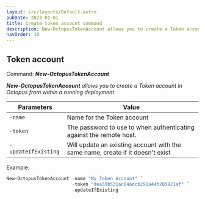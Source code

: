 ```yaml
---
layout: src/layouts/Default.astro
pubDate: 2023-01-01
title: Create token account command
description: New-OctopusTokenAccount allows you to create a Token account in Octopus from within a running deployment
navOrder: 10
---
```


## Token account
Command: **_New-OctopusTokenAccount_**

_**New-OctopusTokenAccount** allows you to create a Token account in Octopus from within a running deployment_

| Parameters                    | Value                                                                                                      |
|-------------------------------|------------------------------------------------------------------------------------------------------------|
| `-name`                       | Name for the Token account                                                                                 |
| `-token`                      | The password to use to when authenticating against the remote host.                                        |
| `-updateIfExisting`           | Will update an existing account with the same name, create if it doesn't exist                             |

Example:
```powershell
New-OctopusTokenAccount -name "My Token Account" `
                        -token "dea39b531ac84adcb291a44b205921af" `
                        -updateIfExisting
```
